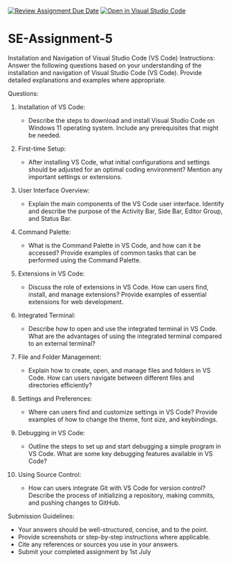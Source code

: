 [![Review Assignment Due Date](https://classroom.github.com/assets/deadline-readme-button-22041afd0340ce965d47ae6ef1cefeee28c7c493a6346c4f15d667ab976d596c.svg)](https://classroom.github.com/a/XoLGRbHq)
[![Open in Visual Studio Code](https://classroom.github.com/assets/open-in-vscode-2e0aaae1b6195c2367325f4f02e2d04e9abb55f0b24a779b69b11b9e10269abc.svg)](https://classroom.github.com/online_ide?assignment_repo_id=15270777&assignment_repo_type=AssignmentRepo)
# SE-Assignment-5
Installation and Navigation of Visual Studio Code (VS Code)
 Instructions:
Answer the following questions based on your understanding of the installation and navigation of Visual Studio Code (VS Code). Provide detailed explanations and examples where appropriate.

 Questions:

1. Installation of VS Code:
   - Describe the steps to download and install Visual Studio Code on Windows 11 operating system. Include any prerequisites that might be needed.

2. First-time Setup:
   - After installing VS Code, what initial configurations and settings should be adjusted for an optimal coding environment? Mention any important settings or extensions.

3. User Interface Overview:
   - Explain the main components of the VS Code user interface. Identify and describe the purpose of the Activity Bar, Side Bar, Editor Group, and Status Bar.

4. Command Palette:
   - What is the Command Palette in VS Code, and how can it be accessed? Provide examples of common tasks that can be performed using the Command Palette.

5. Extensions in VS Code:
   - Discuss the role of extensions in VS Code. How can users find, install, and manage extensions? Provide examples of essential extensions for web development.

6. Integrated Terminal:
   - Describe how to open and use the integrated terminal in VS Code. What are the advantages of using the integrated terminal compared to an external terminal?

7. File and Folder Management:
   - Explain how to create, open, and manage files and folders in VS Code. How can users navigate between different files and directories efficiently?

8. Settings and Preferences:
   - Where can users find and customize settings in VS Code? Provide examples of how to change the theme, font size, and keybindings.

9. Debugging in VS Code:
   - Outline the steps to set up and start debugging a simple program in VS Code. What are some key debugging features available in VS Code?

10. Using Source Control:
    - How can users integrate Git with VS Code for version control? Describe the process of initializing a repository, making commits, and pushing changes to GitHub.

 Submission Guidelines:
- Your answers should be well-structured, concise, and to the point.
- Provide screenshots or step-by-step instructions where applicable.
- Cite any references or sources you use in your answers.
- Submit your completed assignment by 1st July 

